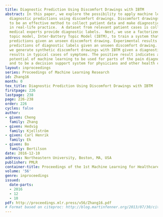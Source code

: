 ```yaml
---
title: Diagnostic Prediction Using Discomfort Drawings with IBTM
abstract: In this paper, we explore the possibility to apply machine learning to make
  diagnostic predictions using discomfort drawings. Discomfort drawings have proven
  to be an effective method to collect patient data and make diagnostic decisions
  in real-life practice.  A dataset from relevant patient cases is collected for which
  medical experts provide diagnostic labels.  Next, we use a factorized multimodal
  topic model, Inter-Battery Topic Model (IBTM), to train a system that can make diagnostic
  predictions given an unseen discomfort drawing. Experimental results show reasonable
  predictions of diagnostic labels given an unseen discomfort drawing.  Additionally,
  we generate synthetic discomfort drawings with IBTM given a diagnostic label, which
  results in typical cases of symptoms. The positive result indicates a significant
  potential of machine learning to be used for parts of the pain diagnostic process
  and to be a decision support system for physicians and other health care personnel.
layout: inproceedings
series: Proceedings of Machine Learning Research
id: Zhang16
month: 0
tex_title: Diagnostic Prediction Using Discomfort Drawings with IBTM
firstpage: 226
lastpage: 238
page: 226-238
order: 226
cycles: false
author:
- given: Cheng
  family: Zhang
- given: Hedvig
  family: Kjellström
- given: Carl Henrik
  family: Ek
- given: Bo
  family: Bertilson
date: 2016-12-10
address: Northeastern University, Boston, MA, USA
publisher: PMLR
container-title: Proceedings of the 1st Machine Learning for Healthcare Conference
volume: '56'
genre: inproceedings
issued:
  date-parts:
  - 2016
  - 12
  - 10
pdf: http://proceedings.mlr.press/v56/Zhang16.pdf
# Format based on citeproc: http://blog.martinfenner.org/2013/07/30/citeproc-yaml-for-bibliographies/
---
```

